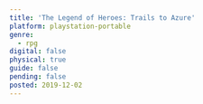 ```yaml
---
title: 'The Legend of Heroes: Trails to Azure'
platform: playstation-portable
genre:
  - rpg
digital: false
physical: true
guide: false
pending: false
posted: 2019-12-02
---
```

